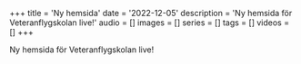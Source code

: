 +++
title = 'Ny hemsida'
date = '2022-12-05'
description = 'Ny hemsida för Veteranflygskolan live!'
audio = []
images = []
series = []
tags = []
videos = []
+++

Ny hemsida för Veteranflygskolan live!
